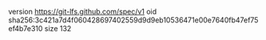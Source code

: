 version https://git-lfs.github.com/spec/v1
oid sha256:3c421a7d4f060428697402559d9d9eb10536471e00e7640fb47ef75ef4b7e310
size 132
